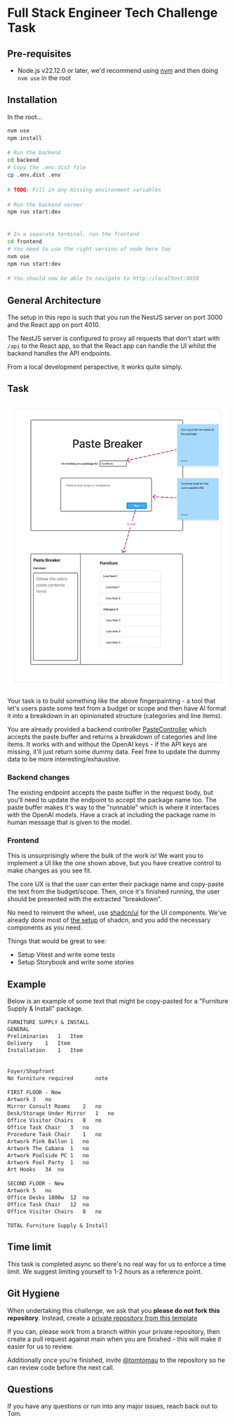 # Full Stack Engineer Tech Challenge Task

## Pre-requisites

- Node.js v22.12.0 or later, we'd recommend using [nvm](https://github.com/nvm-sh/nvm) and then doing `nvm use` in the
  root

## Installation

In the root...

```bash
nvm use
npm install

# Run the backend
cd backend
# Copy the .env.dist file
cp .env.dist .env

# TODO: Fill in any missing environment variables

# Run the backend server
npm run start:dev


# In a separate terminal, run the frontend
cd frontend
# You need to use the right version of node here too
nvm use
npm run start:dev

# You should now be able to navigate to http://localhost:4010
```

## General Architecture

The setup in this repo is such that you run the NestJS server on port 3000 and the React app on port 4010.

The NestJS server is configured to proxy all requests that don't start with `/api` to the React app, so that the React
app can handle the UI whilst the backend handles the API endpoints.

From a local development perspective, it works quite simply.

## Task

![full-stack-task](./full-stack-mocks.png)

Your task is to build something like the above fingerpainting - a tool that let's users paste some text from a budget
or scope and then have AI format it into a breakdown in an opinionated structure (categories and line items).

You are already provided a backend controller [PasteController](../backend/src/breakdown/controller/paste.controller.ts)
which accepts the paste buffer and returns a breakdown of categories and line items. It works with and without the
OpenAI keys - if the API keys are missing, it'll just return some dummy data. Feel free to update the dummy data to be
more interesting/exhaustive.

### Backend changes

The existing endpoint accepts the paste buffer in the request body, but you'll need to update the endpoint to accept the
package name too. The paste buffer makes it's way to the "runnable" which is where it interfaces with the OpenAI models.
Have a crack at including the package name in human message that is given to the model.

### Frontend

This is unsurprisingly where the bulk of the work is! We want you to implement a UI like the one shown above, but you
have creative control to make changes as you see fit.

The core UX is that the user can enter their package name and copy-paste the text from the budget/scope. Then, once 
it's finished running, the user should be presented with the extracted "breakdown".

No need to reinvent the wheel, use [shadcn/ui](https://ui.shadcn.com/) for the UI components. We've already done most of
[the setup](https://ui.shadcn.com/docs/installation/vite) of shadcn, and you add the necessary components as you need.

Things that would be great to see:

- Setup Vitest and write some tests
- Setup Storybook and write some stories

## Example

Below is an example of some text that might be copy-pasted for a "Furniture Supply & Install" package.

```text
FURNITURE SUPPLY & INSTALL		
GENERAL		
Preliminaries	1	Item
Delivery	1	Item
Installation	1	Item
		
		
Foyer/Shopfront		
No furniture required		note
		
FIRST FLOOR - New		
Artwork	3	no
Mirror Consult Rooms	2	no
Desk/Storage Under Mirror	1	no
Office Visitor Chairs	8	no
Office Task Chair	3	no
Procedure Task Chair	1	no
Artwork Pink Ballon	1	no
Artwork The Cabana	1	no
Artwork Poolside PC	1	no
Artwork Pool Party	1	no
Art Hooks	34	no
		
SECOND FLOOR - New		
Artwork	5	no
Office Desks 1800w	12	no
Office Task Chair	12	no
Office Visitor Chairs	8	no
		
TOTAL Furniture Supply & Install		
```

## Time limit

This task is completed async so there's no real way for us to enforce a time limit. We suggest limiting yourself to 1-2
hours as a reference point.

## Git Hygiene

When undertaking this challenge, we ask that you **please do not fork this repository**. Instead, create
a [private repository from this template](https://docs.github.com/en/repositories/creating-and-managing-repositories/creating-a-repository-from-a-template)

If you can, please work from a branch within your private repository, then create a pull request against main when you
are finished - this will make it easier for us to review.

Additionally once you're finished, invite [@tomtomau](https://github.com/tomtomau) to the repository so he can review
code before the next call.

## Questions

If you have any questions or run into any major issues, reach back out to Tom.
